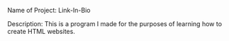 Name of Project: Link-In-Bio

Description: This is a program I made for the purposes of learning how to create HTML websites.
